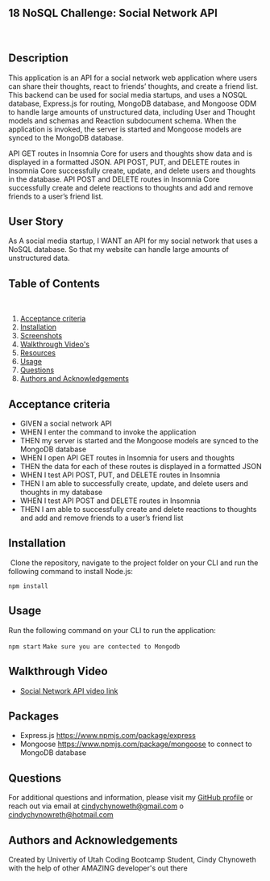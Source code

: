 ## 18 NoSQL Challenge: Social Network API
​

## Description 
​This application is an API for a social network web application where users can share their thoughts, react to friends’ thoughts, and create a friend list.
​
This backend can be used for social media startups, and uses a NOSQL database, Express.js for routing, MongoDB database, and Mongoose ODM to handle large amounts of unstructured data, including User and Thought models and schemas and Reaction subdocument schema. When the application is invoked, the server is started and Mongoose models are synced to the MongoDB database.

API GET routes in Insomnia Core for users and thoughts show data and is displayed in a formatted JSON. API POST, PUT, and DELETE routes in Insomnia Core successfully create, update, and delete users and thoughts in the database. API POST and DELETE routes in Insomnia Core successfully create and delete reactions to thoughts and add and remove friends to a user’s friend list.

## User Story
As A social media startup, I WANT an API for my social network that uses a NoSQL database.  So that my website can handle large amounts of unstructured data.


## Table of Contents
​
1. [Acceptance criteria](#acceptance-criteria)
2. [Installation](#installation)
3. [Screenshots](#screenshots)
4. [Walkthrough Video's](#walkthrough-video's)
5. [Resources](#resources)
6. [Usage](#usage)
7. [Questions](#questions)
8. [Authors and Acknowledgements](#authors-and-acknowledgements)

## Acceptance criteria

- GIVEN a social network API
- WHEN I enter the command to invoke the application
- THEN my server is started and the Mongoose models are synced to the MongoDB database
- WHEN I open API GET routes in Insomnia for users and thoughts
- THEN the data for each of these routes is displayed in a formatted JSON
- WHEN I test API POST, PUT, and DELETE routes in Insomnia
- THEN I am able to successfully create, update, and delete users and thoughts in my database
- WHEN I test API POST and DELETE routes in Insomnia
- THEN I am able to successfully create and delete reactions to thoughts and add and remove friends to a user’s friend list

## Installation
​
Clone the repository, navigate to the project folder on your CLI and run the following command to install Node.js:

```npm install```

## Usage 
Run the following command on your CLI to run the application:

```npm start```
```Make sure you are contected to Mongodb```


## Walkthrough Video

- [Social Network API video link]()


## Packages

* Express.js https://www.npmjs.com/package/express
* Mongoose https://www.npmjs.com/package/mongoose to connect to MongoDB database

## Questions
For additional questions and information, please visit my [GitHub profile](github.com/Cinderbeast/)
or reach out via email at cindychynoweth@gmail.com o cindychynowreth@hotmail.com

## Authors and Acknowledgements

Created by Univertiy of Utah Coding Bootcamp Student, Cindy Chynoweth with the help of other AMAZING developer's out there
​

